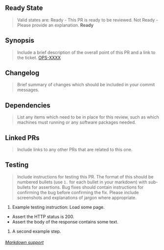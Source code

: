 ## Ready State
> Valid states are:
> Ready - This PR is ready to be reviewed.
> Not Ready - Please provide an explanation.
**Ready**
## Synopsis
> Include a brief description of the overall point of this PR and a link to the ticket.
[OPS-XXXX](https://ellation.atlassian.net/browse/OPS-XXXX)
## Changelog
> Brief summary of changes which should be included in your commit messages.
## Dependencies
> List any items which need to be in place for this review, such as which machines must running or any software 
> packages needed.
## Linked PRs
> Include links to any other PRs that are related to this one.
## Testing
> Include instructions for testing this PR.  The format of this should be numbered bullets (use `1.` for each bullet
> in your markdown) with sub-bullets for assertions.  Bug fixes should 
> contain instructions for confirming the bug before confirming the fix.  Please include screenshots and explanations 
> of jargon where appropriate.
1. Example testing instruction: Load some page.
  * Assert the HTTP status is 200.
  * Assert the body of the response contains some text.
1. A second example step.
###### [Markdown support](https://guides.github.com/features/mastering-markdown/)
